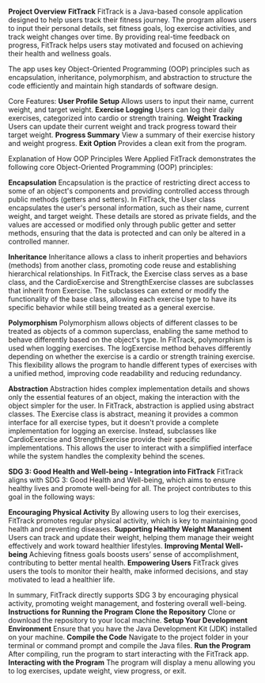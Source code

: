 **Project Overview**
**FitTrack**
FitTrack is a Java-based console application designed to help users track their fitness journey. The program allows users to input their personal details, set fitness goals, log exercise activities, and track weight changes over time. By providing real-time feedback on progress, FitTrack helps users stay motivated and focused on achieving their health and wellness goals.

The app uses key Object-Oriented Programming (OOP) principles such as encapsulation, inheritance, polymorphism, and abstraction to structure the code efficiently and maintain high standards of software design.

Core Features:
**User Profile Setup**
Allows users to input their name, current weight, and target weight.
**Exercise Logging**
Users can log their daily exercises, categorized into cardio or strength training.
**Weight Tracking**
Users can update their current weight and track progress toward their target weight.
**Progress Summary**
View a summary of their exercise history and weight progress.
**Exit Option**
Provides a clean exit from the program.

Explanation of How OOP Principles Were Applied
FitTrack demonstrates the following core Object-Oriented Programming (OOP) principles:

**Encapsulation**
Encapsulation is the practice of restricting direct access to some of an object's components and providing controlled access through public methods (getters and setters). In FitTrack, the User class encapsulates the user's personal information, such as their name, current weight, and target weight. These details are stored as private fields, and the values are accessed or modified only through public getter and setter methods, ensuring that the data is protected and can only be altered in a controlled manner.

**Inheritance**
Inheritance allows a class to inherit properties and behaviors (methods) from another class, promoting code reuse and establishing hierarchical relationships. In FitTrack, the Exercise class serves as a base class, and the CardioExercise and StrengthExercise classes are subclasses that inherit from Exercise. The subclasses can extend or modify the functionality of the base class, allowing each exercise type to have its specific behavior while still being treated as a general exercise.

**Polymorphism**
Polymorphism allows objects of different classes to be treated as objects of a common superclass, enabling the same method to behave differently based on the object's type. In FitTrack, polymorphism is used when logging exercises. The logExercise method behaves differently depending on whether the exercise is a cardio or strength training exercise. This flexibility allows the program to handle different types of exercises with a unified method, improving code readability and reducing redundancy.

**Abstraction**
Abstraction hides complex implementation details and shows only the essential features of an object, making the interaction with the object simpler for the user. In FitTrack, abstraction is applied using abstract classes. The Exercise class is abstract, meaning it provides a common interface for all exercise types, but it doesn't provide a complete implementation for logging an exercise. Instead, subclasses like CardioExercise and StrengthExercise provide their specific implementations. This allows the user to interact with a simplified interface while the system handles the complexity behind the scenes.

**SDG 3: Good Health and Well-being - Integration into FitTrack**
FitTrack aligns with SDG 3: Good Health and Well-being, which aims to ensure healthy lives and promote well-being for all. The project contributes to this goal in the following ways:

**Encouraging Physical Activity**
By allowing users to log their exercises, FitTrack promotes regular physical activity, which is key to maintaining good health and preventing diseases.
**Supporting Healthy Weight Management**
Users can track and update their weight, helping them manage their weight effectively and work toward healthier lifestyles.
**Improving Mental Well-being**
Achieving fitness goals boosts users’ sense of accomplishment, contributing to better mental health.
**Empowering Users**
FitTrack gives users the tools to monitor their health, make informed decisions, and stay motivated to lead a healthier life.

In summary, FitTrack directly supports SDG 3 by encouraging physical activity, promoting weight management, and fostering overall well-being.
**Instructions for Running the Program**
**Clone the Repository**
Clone or download the repository to your local machine.
**Setup Your Development Environment**
Ensure that you have the Java Development Kit (JDK) installed on your machine.
**Compile the Code**
Navigate to the project folder in your terminal or command prompt and compile the Java files.
**Run the Program**
After compiling, run the program to start interacting with the FitTrack app.
**Interacting with the Program**
The program will display a menu allowing you to log exercises, update weight, view progress, or exit.
